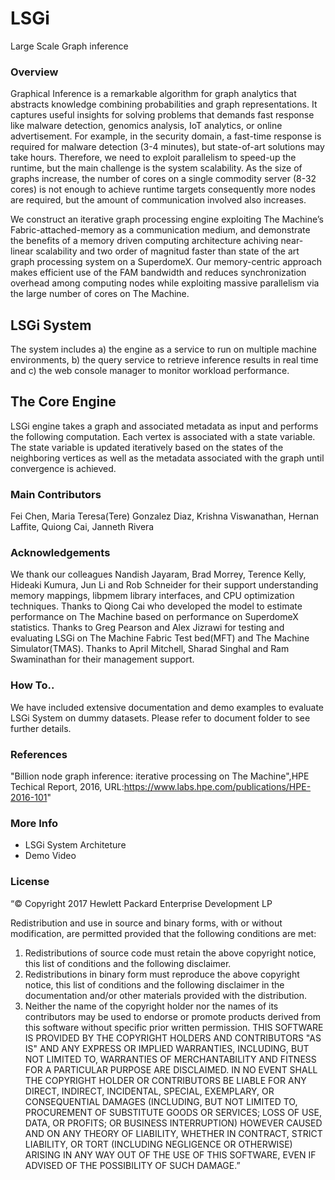 # LSGi
Large Scale Graph inference
### Overview

Graphical Inference is a remarkable algorithm for graph analytics that abstracts knowledge combining probabilities and graph representations. It captures useful insights for solving problems that demands fast response like malware detection, genomics analysis, IoT analytics, or online advertisement. For example, in the security domain, a fast-time response is required for malware detection (3-4 minutes), but state-of-art solutions may take hours. Therefore, we need to exploit parallelism to speed-up the runtime, but the main challenge is the system scalability. As the size of graphs increase, the number of cores on a single commodity server (8-32 cores) is not enough to achieve runtime targets consequently more nodes are required, but the amount of communication involved also increases.

We construct an iterative graph processing engine exploiting The Machine’s Fabric-attached-memory as a communication medium, and
demonstrate the benefits of a memory driven computing architecture achiving near-linear scalability and two order of magnitud faster than state of the art graph processing system on a SuperdomeX. Our memory-centric approach makes efficient use of the FAM bandwidth and reduces synchronization overhead among computing nodes while exploiting massive parallelism via the large number of cores on The Machine.

## LSGi System
The system includes a) the engine as a service to run on multiple machine environments, b) the query service to retrieve inference results in real time and c) the web console manager to monitor workload performance.

## The Core Engine
LSGi engine takes a graph and associated metadata as input and performs the following computation. Each vertex is
associated with a state variable. The state variable is updated iteratively based on the states of the neighboring
vertices as well as the metadata associated with the graph until convergence is achieved.

### Main Contributors 
Fei Chen, Maria Teresa(Tere) Gonzalez Diaz, Krishna Viswanathan, Hernan Laffite, Quiong Cai, Janneth Rivera

### Acknowledgements
We thank our colleagues Nandish Jayaram, Brad Morrey, Terence Kelly, Hideaki Kumura, Jun Li and Rob Schneider for their support understanding memory mappings, libpmem library interfaces, and CPU optimization techniques.  Thanks to Qiong Cai who developed the model to estimate performance on The Machine based on performance on SuperdomeX statistics. Thanks to Greg Pearson and Alex Jizrawi for testing and evaluating LSGi on The Machine Fabric Test bed(MFT) and The Machine Simulator(TMAS). Thanks to  April Mitchell, Sharad Singhal and Ram Swaminathan for their management support.

### How To..
We have included extensive documentation and demo examples to evaluate LSGi System on dummy datasets. Please refer to document folder to see further details.

### References 
"Billion node graph inference: iterative processing on The Machine",HPE Techical Report, 2016,
URL:https://www.labs.hpe.com/publications/HPE-2016-101"

### More Info
- LSGi System Architeture
- Demo Video

### License
“© Copyright 2017  Hewlett Packard Enterprise Development LP

Redistribution and use in source and binary forms, with or without modification, are permitted provided that the following conditions are met:
1. Redistributions of source code must retain the above copyright notice, this list of conditions and the following disclaimer.
2. Redistributions in binary form must reproduce the above copyright notice, this list of conditions and the following disclaimer in the documentation and/or other materials provided with the distribution.
3. Neither the name of the copyright holder nor the names of its contributors may be used to endorse or promote products derived from this software without specific prior written permission.
THIS SOFTWARE IS PROVIDED BY THE COPYRIGHT HOLDERS AND CONTRIBUTORS "AS IS" AND ANY EXPRESS OR IMPLIED WARRANTIES, INCLUDING, BUT NOT LIMITED TO, WARRANTIES OF MERCHANTABILITY AND FITNESS FOR A PARTICULAR PURPOSE ARE DISCLAIMED. IN NO EVENT SHALL THE COPYRIGHT HOLDER OR CONTRIBUTORS BE LIABLE FOR ANY DIRECT, INDIRECT, INCIDENTAL, SPECIAL, EXEMPLARY, OR CONSEQUENTIAL DAMAGES (INCLUDING, BUT NOT LIMITED TO, PROCUREMENT OF SUBSTITUTE GOODS OR SERVICES; LOSS OF USE, DATA, OR PROFITS; OR BUSINESS INTERRUPTION) HOWEVER CAUSED AND ON ANY THEORY OF LIABILITY, WHETHER IN CONTRACT, STRICT LIABILITY, OR TORT (INCLUDING NEGLIGENCE OR OTHERWISE) ARISING IN ANY WAY OUT OF THE USE OF THIS SOFTWARE, EVEN IF ADVISED OF THE POSSIBILITY OF SUCH DAMAGE.”


